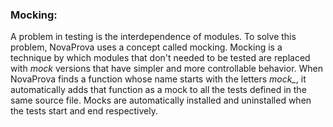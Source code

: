 ### Mocking:
   A problem in testing is the interdependence of modules. To solve this problem, NovaProva uses a concept
   called mocking. Mocking is a technique by which modules that don't needed to be tested are replaced with <I>mock</I> versions
   that have simpler and more controllable behavior. When NovaProva finds a function whose name starts with the letters <I>mock_</I>, 
   it automatically adds that function as a mock to all the tests defined in the same source file. Mocks are automatically installed 
   and uninstalled when the tests start and end respectively.
